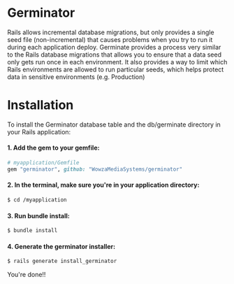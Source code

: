 # Germinator
Rails allows incremental database migrations, but only provides a single seed file (non-incremental) that causes problems when you try to run it during each application deploy.  Germinate provides a process very similar to the Rails database migrations that allows you to ensure that a data seed only gets run once in each environment.  It also provides a way to limit which Rails environments are allowed to run particular seeds, which helps protect data in sensitive environments (e.g. Production)

# Installation

To install the Germinator database table and the db/germinate directory in your Rails application:

#### 1. Add the gem to your gemfile:

```ruby
# myapplication/Gemfile
gem "germinator", github: "WowzaMediaSystems/germinator"
```

#### 2. In the terminal, make sure you're in your application directory:

```bash
$ cd /myapplication
```

#### 3. Run bundle install:

```bash
$ bundle install
```

#### 4. Generate the germinator installer:

```bash
$ rails generate install_germinator
```

You're done!!

